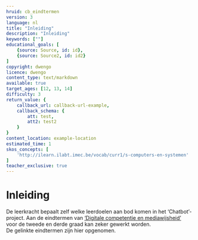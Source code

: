```yaml
---
hruid: cb_eindtermen
version: 3
language: nl
title: "Inleiding"
description: "Inleiding"
keywords: [""]
educational_goals: [
    {source: Source, id: id}, 
    {source: Source2, id: id2}
]
copyright: dwengo
licence: dwengo
content_type: text/markdown
available: true
target_ages: [12, 13, 14]
difficulty: 3
return_value: {
    callback_url: callback-url-example,
    callback_schema: {
        att: test,
        att2: test2
    }
}
content_location: example-location
estimated_time: 1
skos_concepts: [
    'http://ilearn.ilabt.imec.be/vocab/curr1/s-computers-en-systemen'
]
teacher_exclusive: true
---
```


# Inleiding

De leerkracht bepaalt zelf welke leerdoelen aan bod komen in het ‘Chatbot’-project. Aan de eindtermen van [‘Digitale competentie en mediawijsheid’](https://onderwijsdoelen.be "Eindtermen digitale competentie en mediawijsheid") voor de tweede en derde graad kan zeker gewerkt worden.<br>
De gelinkte eindtermen zijn hier opgenomen. 
